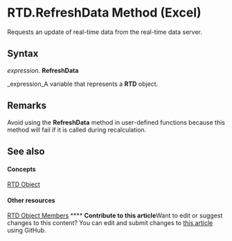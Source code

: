 
# RTD.RefreshData Method (Excel)

Requests an update of real-time data from the real-time data server.


## Syntax

 _expression_. **RefreshData**

 _expression_A variable that represents a  **RTD** object.


## Remarks

Avoid using the  **RefreshData** method in user-defined functions because this method will fail if it is called during recalculation.


## See also


#### Concepts


 [RTD Object](50f289c3-081b-108b-2fee-c4069a04a8e7.md)
#### Other resources


 [RTD Object Members](1705c237-1286-816d-a363-982c53542af1.md)
****   **Contribute to this article**Want to edit or suggest changes to this content? You can edit and submit changes to  [this article](https://github.com/jhershey00/VBA_Excel_Test/OpenXMLCon/articles/fa2ddf47-1821-25b6-fcd9-b42853c2689a.md) using GitHub.

